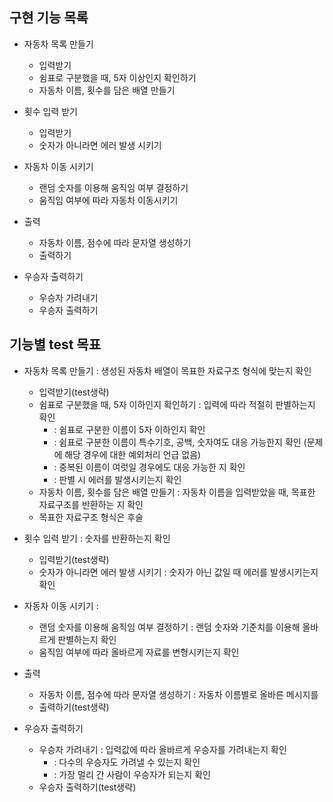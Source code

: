 ## 구현 기능 목록

- 자동차 목록 만들기

  - 입력받기
  - 쉼표로 구분했을 때, 5자 이상인지 확인하기
  - 자동차 이름, 횟수를 담은 배열 만들기

- 횟수 입력 받기

  - 입력받기
  - 숫자가 아니라면 에러 발생 시키기

- 자동차 이동 시키기

  - 랜덤 숫자를 이용해 움직임 여부 결정하기
  - 움직임 여부에 따라 자동차 이동시키기

- 출력

  - 자동차 이름, 점수에 따라 문자열 생성하기
  - 출력하기

- 우승자 출력하기
  - 우승자 가려내기
  - 우승자 출력하기

## 기능별 test 목표

- 자동차 목록 만들기 : 생성된 자동차 배열이 목표한 자료구조 형식에 맞는지 확인

  - 입력받기(test생략)
  - 쉼표로 구분했을 때, 5자 이하인지 확인하기 : 입력에 따라 적절히 판별하는지 확인
    - : 쉼표로 구분한 이름이 5자 이하인지 확인
    - : 쉼표로 구분한 이름이 특수기호, 공백, 숫자여도 대응 가능한지 확인 (문제에 해당 경우에 대한 예외처리 언급 없음)
    - : 중복된 이름이 여럿일 경우에도 대응 가능한 지 확인
    - : 판별 시 에러를 발생시키는지 확인
  - 자동차 이름, 횟수를 담은 배열 만들기 : 자동차 이름을 입력받았을 때, 목표한 자료구조를 반환하는 지 확인

  * 목표한 자료구조 형식은 후술

- 횟수 입력 받기 : 숫자를 반환하는지 확인

  - 입력받기(test생략)
  - 숫자가 아니라면 에러 발생 시키기 : 숫자가 아닌 값일 때 에러를 발생시키는지 확인

- 자동차 이동 시키기 :

  - 랜덤 숫자를 이용해 움직임 여부 결정하기 : 랜덤 숫자와 기준치를 이용해 올바르게 판별하는지 확인
  - 움직임 여부에 따라 올바르게 자료를 변형시키는지 확인

- 출력

  - 자동차 이름, 점수에 따라 문자열 생성하기 : 자동차 이름별로 올바른 메시지를
  - 출력하기(test생략)

- 우승자 출력하기
  - 우승자 가려내기 : 입력값에 따라 올바르게 우승자를 가려내는지 확인
    - : 다수의 우승자도 가려낼 수 있는지 확인
    - : 가장 멀리 간 사람이 우승자가 되는지 확인
  - 우승자 출력하기(test생략)
